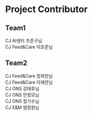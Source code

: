 <link rel="stylesheet" href="static/css/custom.css">


<h1>Project Contributor</h1>
<h2>Team1</h2>
<p>
CJ AI센터 조준구님<br>
CJ Feed&Care 이호준님<br>
</p>
<h2>Team2</h2>
<p>
CJ Feed&Care 정희찬님<br>
CJ Feed&Care 이재관님<br>
CJ ONS 강태호님<br>
CJ ONS 안창모님<br>
CJ ONS 정기수님<br>
CJ E&M 염정원님<br>
</p>
